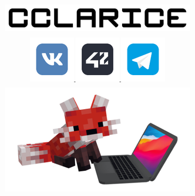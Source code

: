 <p align="center">
  <a href="https://github.com/cclarice">
    <img src="https://github.com/cclarice/images/blob/main/Strings/cclarice_logo_obv.png"/>
  </a>
</p>

<p align="center">
  <a href="https://vk.com/cclarice">
     <img src="https://github.com/cclarice/images/blob/main/Logos/vk.png" height="120px">
  </a>
  <a href="https://profile.intra.42.fr/users/cclarice">
      <img src="https://github.com/cclarice/images/blob/main/Logos/intra.png" height="120px">
  </a>
  <a href="https://t.me/cclarice">
      <img src="https://github.com/cclarice/images/blob/main/Logos/telegram.png" height="120px">
  </a>
</p>

<p align="center">
  <a href="https://github.com/cclarice">
    <img src="https://github.com/cclarice/images/blob/main/Foxes/Fox%20Sitting%20Light.png"/>
  </a>
</p>

<!--
**cclarice/cclarice** is a ✨ _special_ ✨ repository because its `README.md` (this file) appears on your GitHub profile.

Here are some ideas to get you started:

- 🔭 I’m currently working on ...
- 🌱 I’m currently learning ...
- 👯 I’m looking to collaborate on ...
- 🤔 I’m looking for help with ...
- 💬 Ask me about ...
- 📫 How to reach me: ...
- 😄 Pronouns: ...
- ⚡ Fun fact: ...
-->
